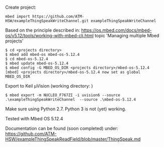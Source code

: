 Create project:
```
mbed import https://github.com/ATM-HSW/exampleThingSpeakWriteChannel.git exampleThingSpeakWriteChannel
```

Based on the principle described in: https://os.mbed.com/docs/mbed-os/v5.12/tools/working-with-mbed-cli.html topic 'Managing multiple Mbed projects'
```
$ cd <projects directory>
$ mbed add mbed-os mbed-os-5.12.4
$ cd mbed-os-5.12.4
$ mbed update mbed-os-5.12.4
$ mbed config -G MBED_OS_DIR <projects directory>/mbed-os-5.12.4
[mbed] <projects directory>/mbed-os-5.12.4 now set as global MBED_OS_DIR
```

Export to Keil µVision (working directory: <projects directory>)
```
$ mbed export -m NUCLEO_F767ZI -i uvision6 --source .\exampleThingSpeakWriteChannel  --source .\mbed-os-5.12.4
```

Make sure using Python 2.7. Python 3 is not (yet) working.

Tested with Mbed OS 5.12.4

Documentation can be found (soon completed) under: https://github.com/ATM-HSW/exampleThingSpeakReadField/blob/master/ThingSpeak.md
